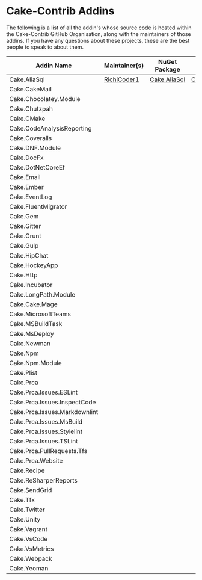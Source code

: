 # Cake-Contrib Addins

The following is a list of all the addin's whose source code is hosted within the Cake-Contrib GitHub Organisation, along with the maintainers of those addins.  If you have any questions about these projects, these are the best people to speak to about them.

| Addin Name                    | Maintainer(s)                                 | NuGet Package                                               | GitHub Repo                                                 |
|-------------------------------|-----------------------------------------------|-------------------------------------------------------------|-------------------------------------------------------------|
| Cake.AliaSql                  | [RichiCoder1](https://github.com/richicoder1) | [Cake.AliaSql](https://www.nuget.org/packages/Cake.AliaSql/)| [Cake.AliaSql](https://github.com/cake-contrib/cake.aliasql)|
| Cake.CakeMail                 |  |  |  |
| Cake.Chocolatey.Module        |  |  |  |
| Cake.Chutzpah                 |  |  |  |
| Cake.CMake                    |  |  |  |
| Cake.CodeAnalysisReporting    |  |  |  |
| Cake.Coveralls                |  |  |  |
| Cake.DNF.Module               |  |  |  |
| Cake.DocFx                    |  |  |  |
| Cake.DotNetCoreEf             |  |  |  |
| Cake.Email                    |  |  |  |
| Cake.Ember                    |  |  |  |
| Cake.EventLog                 |  |  |  |
| Cake.FluentMigrator           |  |  |  |
| Cake.Gem                      |  |  |  |
| Cake.Gitter                   |  |  |  |
| Cake.Grunt                    |  |  |  |
| Cake.Gulp                     |  |  |  |
| Cake.HipChat                  |  |  |  |
| Cake.HockeyApp                |  |  |  |
| Cake.Http                     |  |  |  |
| Cake.Incubator                |  |  |  |
| Cake.LongPath.Module          |  |  |  |
| Cake.Cake.Mage                |  |  |  |
| Cake.MicrosoftTeams           |  |  |  |
| Cake.MSBuildTask              |  |  |  |
| Cake.MsDeploy                 |  |  |  |
| Cake.Newman                   |  |  |  |
| Cake.Npm                      |  |  |  |
| Cake.Npm.Module               |  |  |  |
| Cake.Plist                    |  |  |  |
| Cake.Prca                     |  |  |  |
| Cake.Prca.Issues.ESLint       |  |  |  |
| Cake.Prca.Issues.InspectCode  |  |  |  |
| Cake.Prca.Issues.Markdownlint |  |  |  |
| Cake.Prca.Issues.MsBuild      |  |  |  |
| Cake.Prca.Issues.Stylelint    |  |  |  |
| Cake.Prca.Issues.TSLint       |  |  |  |
| Cake.Prca.PullRequests.Tfs    |  |  |  |
| Cake.Prca.Website             |  |  |  |
| Cake.Recipe                   |  |  |  |
| Cake.ReSharperReports         |  |  |  |
| Cake.SendGrid                 |  |  |  |
| Cake.Tfx                      |  |  |  |
| Cake.Twitter                  |  |  |  |
| Cake.Unity                    |  |  |  |
| Cake.Vagrant                  |  |  |  |
| Cake.VsCode                   |  |  |  |
| Cake.VsMetrics                |  |  |  |
| Cake.Webpack                  |  |  |  |
| Cake.Yeoman                   |  |  |  |
